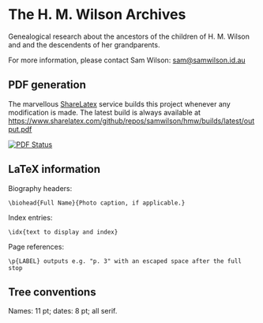 The H. M. Wilson Archives
=========================

Genealogical research about the ancestors of the children of H. M. Wilson and and the descendents of her grandparents.

For more information, please contact Sam Wilson: <sam@samwilson.id.au>

## PDF generation

The marvellous [ShareLatex](https://www.sharelatex.com) service builds this project whenever any modification is made. The latest build is always available at https://www.sharelatex.com/github/repos/samwilson/hmw/builds/latest/output.pdf

[![PDF Status](https://www.sharelatex.com/github/repos/samwilson/hmw/builds/latest/badge.svg)](https://www.sharelatex.com/github/repos/samwilson/hmw/builds/latest/output.pdf)

## LaTeX information

Biography headers:

	\biohead{Full Name}{Photo caption, if applicable.}

Index entries:

	\idx{text to display and index}

Page references:

	\p{LABEL} outputs e.g. "p. 3" with an escaped space after the full stop

## Tree conventions

Names: 11 pt; dates: 8 pt; all serif.
